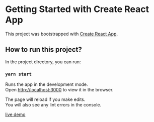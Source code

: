 # Getting Started with Create React App

This project was bootstrapped with [Create React App](https://github.com/facebook/create-react-app).

## How to run this project?

In the project directory, you can run:

### `yarn start`

Runs the app in the development mode.\
Open [http://localhost:3000](http://localhost:3000) to view it in the browser.

The page will reload if you make edits.\
You will also see any lint errors in the console.

[live demo](https://leaf-test.herokuapp.com/)

